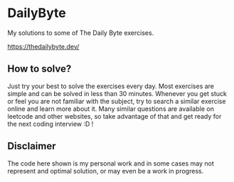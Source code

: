 # DailyByte
My solutions to some of The Daily Byte exercises.

https://thedailybyte.dev/

## How to solve?

Just try your best to solve the exercises every day. Most exercises are simple and can be solved in less than 30 minutes. Whenever you get stuck or feel you are not familiar with the subject, try to search a similar exercise online and learn more about it. Many similar questions are available on leetcode and other websites, so take advantage of that and get ready for the next coding interview :D !

## Disclaimer

The code here shown is my personal work and in some cases may not represent and optimal solution, or may even be a work in progress.
